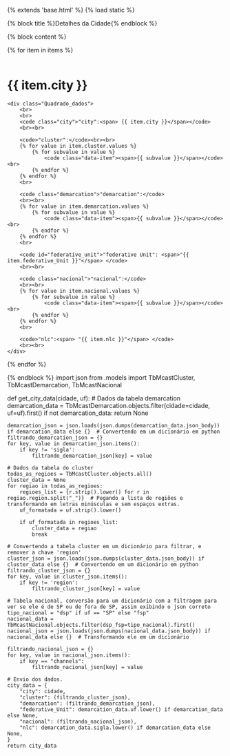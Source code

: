 {% extends 'base.html' %}
{% load static %}

{% block title %}Detalhes da Cidade{% endblock %}

{% block content %}
<link rel="stylesheet" href="{% static 'static_files/js/css/detalhes_cidade.css' %}">

{% for item in items %}
    <br>
    <br>
    <h1>{{ item.city }}</h1>

    <div class="Quadrado_dados">
        <br>
        <br>
        <code class="city">"city":<span> {{ item.city }}</span></code>
        <br><br>

        <code>"cluster":</code><br><br>
        {% for value in item.cluster.values %}
            {% for subvalue in value %}
                <code class="data-item"><span>{{ subvalue }}</span></code><br>
            {% endfor %}
        {% endfor %}
        <br>

        <code class="demarcation">"demarcation":</code>
        <br><br>
        {% for value in item.demarcation.values %}
            {% for subvalue in value %}
                <code class="data-item"><span>{{ subvalue }}</span></code><br>
            {% endfor %}
        {% endfor %}
        <br>

        <code id="federative_unit">"federative Unit": <span>"{{ item.federative_Unit }}"</span> </code>
        <br><br>

        <code class="nacional">"nacional":</code>
        <br><br>
        {% for value in item.nacional.values %}
            {% for subvalue in value %}
                <code class="data-item"><span>{{ subvalue }}</span></code><br>
            {% endfor %}
        {% endfor %}
        <br>

        <code>"nlc":<span> "{{ item.nlc }}"</span> </code>
        <br><br>
    </div>
{% endfor %}

{% endblock %}
import json
from .models import TbMcastCluster, TbMcastDemarcation, TbMcastNacional

def get_city_data(cidade, uf):
    # Dados da tabela demarcation
    demarcation_data = TbMcastDemarcation.objects.filter(cidade=cidade, uf=uf).first()
    if not demarcation_data:
        return None
    
    demarcation_json = json.loads(json.dumps(demarcation_data.json_body)) if demarcation_data else {}  # Convertendo em um dicionário em python
    filtrando_demarcation_json = {}
    for key, value in demarcation_json.items():
        if key != 'sigla':
            filtrando_demarcation_json[key] = value

    # Dados da tabela do cluster
    todas_as_regioes = TbMcastCluster.objects.all()
    cluster_data = None
    for regiao in todas_as_regioes:
        regioes_list = {r.strip().lower() for r in regiao.region.split("_")}  # Pegando a lista de regiões e transformando em letras minúsculas e sem espaços extras.
        uf_formatada = uf.strip().lower()

        if uf_formatada in regioes_list:
            cluster_data = regiao
            break

    # Convertendo a tabela cluster em um dicionário para filtrar, e remover a chave 'region'
    cluster_json = json.loads(json.dumps(cluster_data.json_body)) if cluster_data else {}  # Convertendo em um dicionário em python
    filtrando_cluster_json = {}
    for key, value in cluster_json.items():
        if key != 'region':
            filtrando_cluster_json[key] = value

    # Tabela nacional, conversão para um dicionário com a filtragem para ver se ele é de SP ou de fora de SP, assim exibindo o json correto
    tipo_nacional = "dsp" if uf == "SP" else "fsp"
    nacional_data = TbMcastNacional.objects.filter(dsp_fsp=tipo_nacional).first()
    nacional_json = json.loads(json.dumps(nacional_data.json_body)) if nacional_data else {}  # Transformando ele em um dicionário

    filtrando_nacional_json = {}
    for key, value in nacional_json.items():
        if key == "channels":
            filtrando_nacional_json[key] = value

    # Envio dos dados.
    city_data = {
        "city": cidade,
        "cluster": (filtrando_cluster_json),  
        "demarcation": (filtrando_demarcation_json),  
        "federative_Unit": demarcation_data.uf.lower() if demarcation_data else None,
        "nacional": (filtrando_nacional_json),  
        "nlc": demarcation_data.sigla.lower() if demarcation_data else None,
    }
    return city_data

